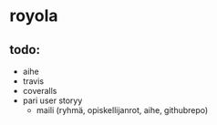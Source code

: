 royola
======

todo:
------
- aihe
- travis
- coveralls
- pari user storyy
     - maili (ryhmä, opiskellijanrot,  aihe, githubrepo)
